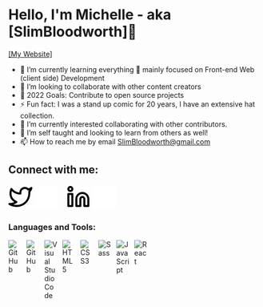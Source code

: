  # Hello, I'm Michelle - aka [SlimBloodworth]👋
 [[My Website]](https://slimbloodworth.editorx.io/portfolio)
 
- 🌱 I’m currently learning everything 🤣 mainly focused on Front-end Web (client side) Development 
- 👯 I’m looking to collaborate with other content creators
- 🥅 2022 Goals: Contribute to open source projects
- ⚡ Fun fact: I was a stand up comic for 20 years, I have an extensive hat collection.
- 👀 I’m currently interested collaborating with other contributors.
- 💞️ I’m self taught and looking to learn from others as well!
- 📫 How to reach me by email SlimBloodworth@gmail.com

## Connect with me:

[![website](images/twitter-light.svg)](https://twitter.com/codestackr#gh-light-mode-only)
[![website](images/twitter-dark.svg)](https://twitter.com/codestackr#gh-dark-mode-only)
&nbsp;&nbsp;
[![website](images/linkedin-light.svg)](https://www.linkedin.com/in/michelle-renee-99b455187/-light-mode-only)
[![website](images/linkedin-dark.svg)](https://www.linkedin.com/in/michelle-renee-99b455187/-dark-mode-only)
&nbsp;&nbsp;

### Languages and Tools:

[<img align="left" alt="GitHub" width="26px" src="https://user-images.githubusercontent.com/3369400/139447912-e0f43f33-6d9f-45f8-be46-2df5bbc91289.png" style="padding-right:10px;" />]()
[<img align="left" alt="GitHub" width="26px" src="https://user-images.githubusercontent.com/3369400/139448065-39a229ba-4b06-434b-bc67-616e2ed80c8f.png" style="padding-right:10px;" />]()
<img align="left" alt="Visual Studio Code" width="26px" src="https://cdn.jsdelivr.net/gh/devicons/devicon/icons/vscode/vscode-original.svg" style="padding-right:10px;" />
<img align="left" alt="HTML5" width="26px" src="https://cdn.jsdelivr.net/gh/devicons/devicon/icons/html5/html5-original.svg" style="padding-right:10px;" />
<img align="left" alt="CSS3" width="26px" src="https://cdn.jsdelivr.net/gh/devicons/devicon/icons/css3/css3-original.svg" style="padding-right:10px;" />
<img align="left" alt="Sass" width="26px" src="https://cdn.jsdelivr.net/gh/devicons/devicon/icons/sass/sass-original.svg" style="padding-right:10px;" /><img align="left" alt="JavaScript" width="26px" src="https://cdn.jsdelivr.net/gh/devicons/devicon/icons/javascript/javascript-original.svg" style="padding-right:10px;" />
<img align="left" alt="React" width="26px" src="https://cdn.jsdelivr.net/gh/devicons/devicon/icons/react/react-original.svg" style="padding-right:10px;" />


<!---
SlimBloodworth/SlimBloodworth is a ✨ special ✨ repository because its `README.md` (this file) appears on your GitHub profile.
You can click the Preview link to take a look at your changes.
--->
